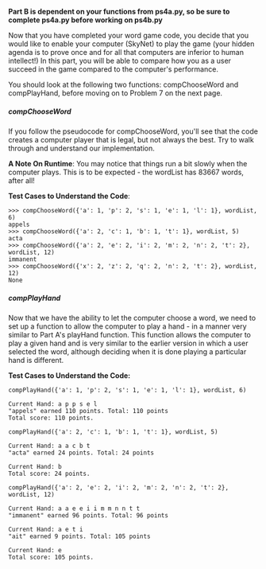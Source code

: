 **Part B is dependent on your functions from ps4a.py, so be sure to complete ps4a.py before working on ps4b.py**

Now that you have completed your word game code, you decide that you would like to enable your computer (SkyNet) to play the game (your hidden agenda is to prove once and for all that computers are inferior to human intellect!) In this part, you will be able to compare how you as a user succeed in the game compared to the computer's performance.

You should look at the following two functions: compChooseWord and compPlayHand, before moving on to Problem 7 on the next page.

##### compChooseWord

If you follow the pseudocode for compChooseWord, you'll see that the code creates a computer player that is legal, but not always the best. Try to walk through and understand our implementation.

**A Note On Runtime**: You may notice that things run a bit slowly when the computer plays. This is to be expected - the wordList has 83667 words, after all! 

**Test Cases to Understand the Code**:
```
>>> compChooseWord({'a': 1, 'p': 2, 's': 1, 'e': 1, 'l': 1}, wordList, 6) 
appels 
>>> compChooseWord({'a': 2, 'c': 1, 'b': 1, 't': 1}, wordList, 5) 
acta 
>>> compChooseWord({'a': 2, 'e': 2, 'i': 2, 'm': 2, 'n': 2, 't': 2}, wordList, 12) 
immanent 
>>> compChooseWord({'x': 2, 'z': 2, 'q': 2, 'n': 2, 't': 2}, wordList, 12) 
None
```
##### compPlayHand

Now that we have the ability to let the computer choose a word, we need to set up a function to allow the computer to play a hand - in a manner very similar to Part A's playHand function. This function allows the computer to play a given hand and is very similar to the earlier version in which a user selected the word, although deciding when it is done playing a particular hand is different.

**Test Cases to Understand the Code:**

```
compPlayHand({'a': 1, 'p': 2, 's': 1, 'e': 1, 'l': 1}, wordList, 6)

Current Hand: a p p s e l
"appels" earned 110 points. Total: 110 points
Total score: 110 points.

compPlayHand({'a': 2, 'c': 1, 'b': 1, 't': 1}, wordList, 5)

Current Hand: a a c b t
"acta" earned 24 points. Total: 24 points

Current Hand: b
Total score: 24 points.

compPlayHand({'a': 2, 'e': 2, 'i': 2, 'm': 2, 'n': 2, 't': 2}, wordList, 12)

Current Hand: a a e e i i m m n n t t
"immanent" earned 96 points. Total: 96 points

Current Hand: a e t i
"ait" earned 9 points. Total: 105 points

Current Hand: e
Total score: 105 points.
```
